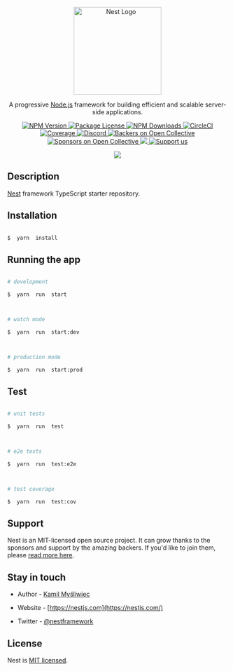 <p align="center">
	<a href="http://nestjs.com/" target="blank">
		<img  src="https://nestjs.com/img/logo-small.svg" width="200" alt="Nest Logo" />
	</a>
</p>

[circleci-image]:  https://img.shields.io/circleci/build/github/nestjs/nest/master?token=abc123def456

[circleci-url]:  https://circleci.com/gh/nestjs/nest

<p align="center"> A progressive <a href="http://nodejs.org"  target="_blank">Node.js</a> framework for building efficient and scalable server-side applications. </p>

<p  align="center">
	<a  href="https://www.npmjs.com/~nestjscore"  target="_blank">
		<img  src="https://img.shields.io/npm/v/@nestjs/core.svg"  alt="NPM Version" />
	</a>
	<a  href="https://www.npmjs.com/~nestjscore"  target="_blank">
		<img  src="https://img.shields.io/npm/l/@nestjs/core.svg"  alt="Package License" />
	</a>
	<a  href="https://www.npmjs.com/~nestjscore"  target="_blank">
		<img  src="https://img.shields.io/npm/dm/@nestjs/common.svg"  alt="NPM Downloads" />
	</a>
	<a  href="https://circleci.com/gh/nestjs/nest"  target="_blank">
		<img  src="https://img.shields.io/circleci/build/github/nestjs/nest/master"  alt="CircleCI" />
	</a>
	<a  href="https://coveralls.io/github/nestjs/nest?branch=master"  target="_blank">
		<img  src="https://coveralls.io/repos/github/nestjs/nest/badge.svg?branch=master#9"  alt="Coverage" />
	</a>
	<a  href="https://discord.gg/G7Qnnhy"  target="_blank">
		<img  src="https://img.shields.io/badge/discord-online-brightgreen.svg"  alt="Discord"/>
	</a>
	<a  href="https://opencollective.com/nest#backer"  target="_blank">
		<img  src="https://opencollective.com/nest/backers/badge.svg"  alt="Backers on Open Collective" />
	</a>
	<a  href="https://opencollective.com/nest#sponsor"  target="_blank">
		<img  src="https://opencollective.com/nest/sponsors/badge.svg"  alt="Sponsors on Open Collective" />
	</a>
	<a  href="https://paypal.me/kamilmysliwiec"  target="_blank">
		<img  src="https://img.shields.io/badge/Donate-PayPal-ff3f59.svg"/>
	</a>
	<a  href="https://opencollective.com/nest#sponsor"  target="_blank">
		<img  src="https://img.shields.io/badge/Support%20us-Open%20Collective-41B883.svg"  alt="Support us">
	</a>
</p>

<p  align="center">
	<a  href="https://twitter.com/nestframework"  target="_blank">
		<img  src="https://img.shields.io/twitter/follow/nestframework.svg?style=social&label=Follow">
	</a>
</p>

<!--[![Backers on Open Collective](https://opencollective.com/nest/backers/badge.svg)](https://opencollective.com/nest#backer)

[![Sponsors on Open Collective](https://opencollective.com/nest/sponsors/badge.svg)](https://opencollective.com/nest#sponsor)-->



## Description



[Nest](https://github.com/nestjs/nest) framework TypeScript starter repository.



## Installation



```bash

$  yarn  install

```



## Running the app



```bash

# development

$  yarn  run  start



# watch mode

$  yarn  run  start:dev



# production mode

$  yarn  run  start:prod

```



## Test



```bash

# unit tests

$  yarn  run  test



# e2e tests

$  yarn  run  test:e2e



# test coverage

$  yarn  run  test:cov

```



## Support



Nest is an MIT-licensed open source project. It can grow thanks to the sponsors and support by the amazing backers. If you'd like to join them, please [read more here](https://docs.nestjs.com/support).



## Stay in touch



- Author - [Kamil Myśliwiec](https://kamilmysliwiec.com)

- Website - [https://nestjs.com](https://nestjs.com/)

- Twitter - [@nestframework](https://twitter.com/nestframework)



## License



Nest is [MIT licensed](LICENSE).

